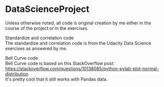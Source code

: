 # DataScienceProject  
  
Unless otherwise noted, all code is original creation by me either in the course of the project or in the exercises.  
  
Standardize and correlation code    
The standardize and correlation code is from the Udacity Data Science exercises as answered by me.  
  
Bell Curve code  
Bell Curve code is based on this StackOverflow post:  
https://stackoverflow.com/questions/10138085/python-pylab-plot-normal-distribution  
It's pretty cool that it still works with Pandas data.  
